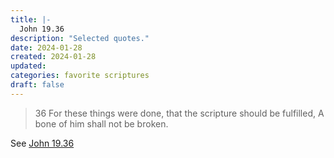 ```yaml
---
title: |-
  John 19.36
description: "Selected quotes."
date: 2024-01-28
created: 2024-01-28
updated: 
categories: favorite scriptures
draft: false
---
```


> 36 For these things were done, that the scripture should be fulfilled, A bone of him shall not be broken.

See [John 19.36](https://www.churchofjesuschrist.org/study/scriptures/nt/john/19?id=p36&lang=eng#p36)